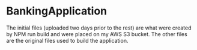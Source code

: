 # BankingApplication

The initial files (uploaded two days prior to the rest) are what were created by NPM run build and were placed on my AWS S3 bucket. The other files are the original files used to build the application. 
